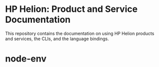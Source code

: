 # HP Helion: Product and Service Documentation
This repository contains the documentation on using HP Helion products and services, the CLIs, and the language bindings.

# node-env
